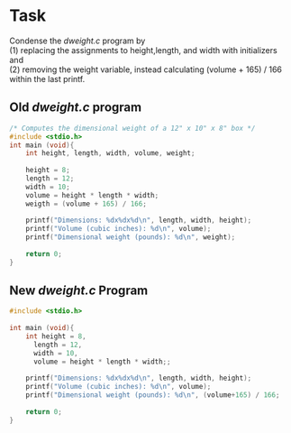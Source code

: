 <h1>Task</h1>
Condense the <i>dweight.c</i> program by</br> 
(1) replacing the assignments to height,length, and width with initializers and</br> 
(2) removing the weight variable, instead calculating (volume + 165) / 166 within the last printf.</br>

<h2>Old <i>dweight.c</i> program</h2>

```C
/* Computes the dimensional weight of a 12" x 10" x 8" box */
#include <stdio.h>
int main (void){
	int height, length, width, volume, weight;
	
	height = 8;
	length = 12;
	width = 10;
	volume = height * length * width;
	weigth = (volume + 165) / 166;
	
	printf("Dimensions: %dx%dx%d\n", length, width, height);
	printf("Volume (cubic inches): %d\n", volume);
	printf("Dimensional weight (pounds): %d\n", weight);
	
	return 0;
}
```

<h2>New <i>dweight.c</i> Program</h2>

```C
#include <stdio.h>
	
int main (void){
	int height = 8, 
      length = 12, 
      width = 10, 
      volume = height * length * width;;
	
	printf("Dimensions: %dx%dx%d\n", length, width, height);
	printf("Volume (cubic inches): %d\n", volume);
	printf("Dimensional weight (pounds): %d\n", (volume+165) / 166;
	
	return 0;
}
```



